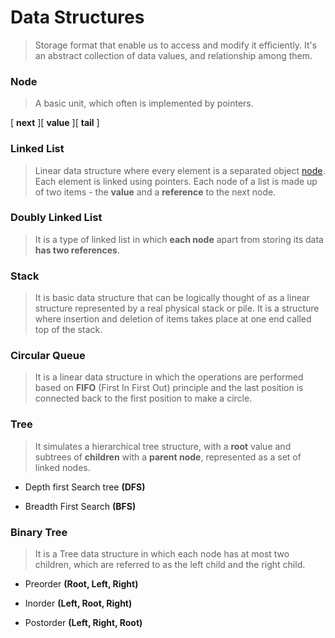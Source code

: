 # Data Structures

> Storage format that enable us to access and modify it efficiently.
> It's an abstract collection of data values, and relationship among them.


### Node 

>  A basic unit, which often is implemented by pointers.

[ **next** ][ **value** ][ **tail** ]

### Linked List

> Linear data structure where every element is a separated object [node](). 
> Each element is linked using pointers. 
> Each node of a list is made up of two items - the **value** and a **reference** to the next node.

### Doubly Linked List 

> It is a type of linked list in which **each node** apart from storing its data **has two references**.

### Stack

> It is basic data structure that can be logically thought of as a linear structure represented by a real physical stack or pile.
> It is a structure where insertion and deletion of items takes place at one end called top of the stack.

### Circular Queue

> It is a linear data structure in which the operations are performed based on **FIFO** (First In First Out) principle 
> and the last position is connected back to the first position to make a circle.

### Tree

> It simulates a hierarchical tree structure, with a **root** value and subtrees of **children** with a **parent node**,
> represented as a set of linked nodes.

- Depth first Search tree **(DFS)**

- Breadth First Search **(BFS)**

### Binary Tree

> It is a Tree data structure in which each node has at most two children, 
> which are referred to as the left child and the right child.


- Preorder **(Root, Left, Right)**

- Inorder **(Left, Root, Right)**

- Postorder **(Left, Right, Root)**
